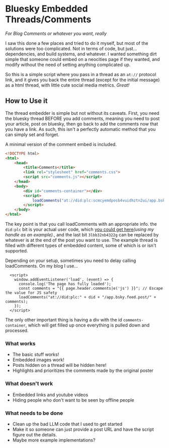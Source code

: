 # Bluesky Embedded Threads/Comments
*For Blog Comments or whatever you want, really*

I saw this done a few places and tried to do it myself, but most of the solutions were too complicated. Not in terms of code, but just... dependencies, and build systems, and whatever. I wanted something dirt simple that someone could embed on a neocities page if they wanted, and modify without the need of setting anything complicated up.

So this is a simple script where you pass in a thread as an `at://` protocol link, and it gives you back the entire thread (except for the initial message) as a html thread, with little cute social media metrics. *Great!*

## How to Use it

The thread embedder is simple but not without its caveats. First, you need the bluesky thread BEFORE you add comments, meaning you need to post your article, post on bluesky, then go back to add the comments now that you have a link. As such, this isn't a perfectly automatic method that you can simply set and forget.

A minimal version of the comment embed is included.

```html
<!DOCTYPE html>
<html>
    <head>
        <title>Comments</title>
        <link rel="stylesheet" href="comments.css">
        <script src="comments.js"></script>
    </head>
    <body>
        <div id="comments-container"></div>
        <script>
            loadComments("at://did:plc:scmcyemdposb4vuidhztn2ui/app.bsky.feed.post/3lbb32nb4322g")
        </script>
    </body>
</html>
```

The key point is that you call loadComments with an appropriate info. the `did:plc` bit is your actual user code, which [you could get here](https://bsky.social/xrpc/com.atproto.identity.resolveHandle?handle=kayin.moe)*(using my handle as an example).*, and the last bit `3lbb32nb4322g` can be replaced by whatever is at the end of the post you want to use. The example thread is filled with different types of embedded content, some of which is or isn't supported.

Depending on your setup, sometimes you need to delay calling loadComments. On my blog I use...

```
  <script>
    window.addEventListener('load', (event) => {
      console.log('The page has fully loaded');
      const comments = "{{ page.header.comments|e('js') }}"; // Escape the value for JS safety
      loadComments("at://did:plc:" + did + "/app.bsky.feed.post/" + comments);
    });
  </script>
```

The only other important thing is having a div with the id `comments-container`, which will get filled up once everything is pulled down and processed.

### What works

- The basic stuff works!
- Embedded images work!
- Posts hidden on a thread will be hidden here!
- Highlights and prioritizes the comments made by the original poster

### What doesn't work
- Embedded links and youtube videos
- Hiding people who don't want to be seen by offline people

### What needs to be done
- Clean up the bad LLM code that I used to get started
- Make it so someone can just provide a post URL and have the script figure out the details.
- Maybe more example implementations? 